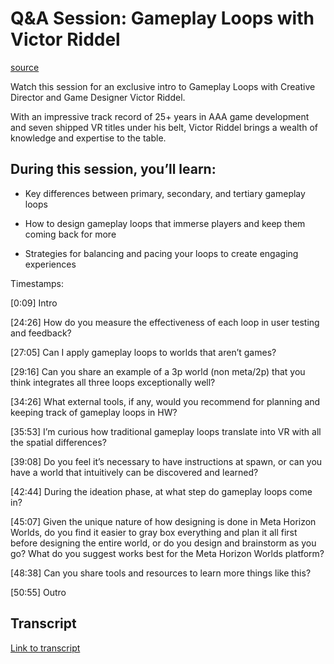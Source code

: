 # Q&A Session: Gameplay Loops with Victor Riddel

[source](https://developers.meta.com/horizon-worlds/learn/documentation/mhcp-program/qa-sessions/qa-session-gameplay-loops-with-victor-riddel)

Watch this session for an exclusive intro to Gameplay Loops with Creative Director and Game Designer Victor Riddel.

With an impressive track record of 25+ years in AAA game development and seven shipped VR titles under his belt, Victor Riddel brings a wealth of knowledge and expertise to the table.

## During this session, you’ll learn:

*   Key differences between primary, secondary, and tertiary gameplay loops

*   How to design gameplay loops that immerse players and keep them coming back for more

*   Strategies for balancing and pacing your loops to create engaging experiences

Timestamps:

\[0:09\] Intro

\[24:26\] How do you measure the effectiveness of each loop in user testing and feedback?

\[27:05\] Can I apply gameplay loops to worlds that aren’t games?

\[29:16\] Can you share an example of a 3p world (non meta/2p) that you think integrates all three loops exceptionally well?

\[34:26\] What external tools, if any, would you recommend for planning and keeping track of gameplay loops in HW?

\[35:53\] I’m curious how traditional gameplay loops translate into VR with all the spatial differences?

\[39:08\] Do you feel it’s necessary to have instructions at spawn, or can you have a world that intuitively can be discovered and learned?

\[42:44\] During the ideation phase, at what step do gameplay loops come in?

\[45:07\] Given the unique nature of how designing is done in Meta Horizon Worlds, do you find it easier to gray box everything and plan it all first before designing the entire world, or do you design and brainstorm as you go? What do you suggest works best for the Meta Horizon Worlds platform?

\[48:38\] Can you share tools and resources to learn more things like this?

\[50:55\] Outro

## Transcript

[Link to transcript](/horizon-worlds/assets/7732752200156557)

 

 

 

 

 

 

 

 

 

 

 

 

 

 

 

 

 

 

 

 

 

 

 

 

 

 

 

 

 

 

 

 

 

 

 

 

 

 

 

 

 

 

 

 

 

 

 

 
